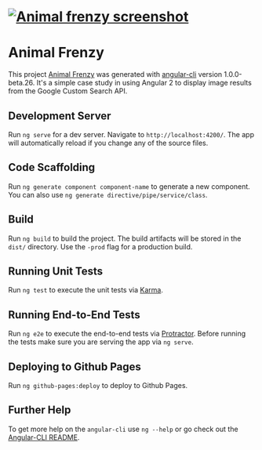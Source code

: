 # [![Animal frenzy screenshot](http://dankemper.net/images/animal-frenzy-screenshot.png)](https://github.com/dkemper01/animal-frenzy/releases/latest)

# Animal Frenzy

This project [Animal Frenzy](https://dkemper01.github.io/animal-frenzy/) was generated with [angular-cli](https://github.com/angular/angular-cli) version 1.0.0-beta.26.  It's a simple case study in using Angular 2 to display image results from the Google Custom Search API. 

## Development Server
Run `ng serve` for a dev server. Navigate to `http://localhost:4200/`. The app will automatically reload if you change any of the source files.

## Code Scaffolding

Run `ng generate component component-name` to generate a new component. You can also use `ng generate directive/pipe/service/class`.

## Build

Run `ng build` to build the project. The build artifacts will be stored in the `dist/` directory. Use the `-prod` flag for a production build.

## Running Unit Tests

Run `ng test` to execute the unit tests via [Karma](https://karma-runner.github.io).

## Running End-to-End Tests

Run `ng e2e` to execute the end-to-end tests via [Protractor](http://www.protractortest.org/).
Before running the tests make sure you are serving the app via `ng serve`.

## Deploying to Github Pages

Run `ng github-pages:deploy` to deploy to Github Pages.

## Further Help

To get more help on the `angular-cli` use `ng --help` or go check out the [Angular-CLI README](https://github.com/angular/angular-cli/blob/master/README.md).
